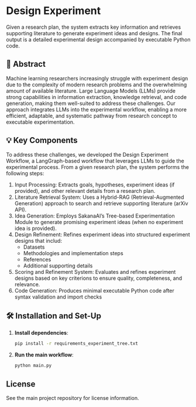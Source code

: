 
# Design Experiment

Given a research plan, the system extracts key information and retrieves supporting literature to generate experiment ideas and designs. The final output is a detailed experimental design accompanied by executable Python code.

## 📝 Abstract
Machine learning researchers increasingly struggle with experiment design due to the complexity of modern research problems and the overwhelming amount of available literature. Large Language Models (LLMs) provide strong capabilities in information extraction, knowledge retrieval, and code generation, making them well-suited to address these challenges. Our approach integrates LLMs into the experimental workflow, enabling a more efficient, adaptable, and systematic pathway from research concept to executable experimentation.

## 💡 Key Components
To address these challenges, we developed the Design Experiment Workflow, a LangGraph-based workflow that leverages LLMs to guide the experimental process. From a given research plan, the system performs the following steps:
1. Input Processing: Extracts goals, hypotheses, experiment ideas (if provided), and other relevant details from a research plan.
2. Literature Retrieval System: Uses a Hybrid-RAG (Retrieval-Augmented Generation) approach to search and retrieve supporting literature (arXiv API).
3. Idea Generation: Employs SakanaAI’s Tree-based Experimentation Module to generate promising experiment ideas (when no experiment idea is provided).
4. Design Refinement: Refines experiment ideas into structured experiment designs that includ:
   - Datasets
   - Methodologies and implementation steps
   - References
   - Additional supporting details
5. Scoring and Refinement System: Evaluates and refines experiment designs based on key criterions to ensure quality, completeness, and relevance.
6. Code Generation: Produces minimal executable Python code after syntax validation and import checks 


## 🛠️ Installation and Set-Up

1. **Install dependencies**:
   ```bash
   pip install -r requirements_experiment_tree.txt
   ```
2. **Run the main workflow**:
   ```bash
   python main.py
   ```

## License
See the main project repository for license information.